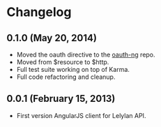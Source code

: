 # Changelog


## 0.1.0 (May 20, 2014)

* Moved the oauth directive to the [oauth-ng](https://github.com/andreareginato/oauth-ng) repo.
* Moved from $resource to $http.
* Full test suite working on top of Karma.
* Full code refactoring and cleanup.


## 0.0.1 (February 15, 2013)

* First version AngularJS client for Lelylan API.
